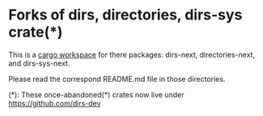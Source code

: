 # Forks of dirs, directories, dirs-sys crate(\*)

This is a [cargo workspace][workspace] for there packages: dirs-next, directories-next, and dirs-sys-next.

Please read the correspond README.md file in those directories.

[workspace]: https://doc.rust-lang.org/nightly/cargo/reference/workspaces.html#workspaces
(\*): These once-abandoned(\*) crates now live under https://github.com/dirs-dev
